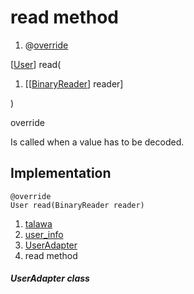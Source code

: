
<div>

# read method

</div>


<div>

1.  @[override](https://api.flutter.dev/flutter/dart-core/override-constant.html)

</div>

[[User](../../models_user_user_info/User-class.md)]
read(

1.  [[[BinaryReader](https://pub.dev/documentation/hive/2.2.3/hive/BinaryReader-class.md)]
    reader]

)


override




Is called when a value has to be decoded.



## Implementation

``` language-dart
@override
User read(BinaryReader reader) 
```







1.  [talawa](../../index.md)
2.  [user_info](../../models_user_user_info/)
3.  [UserAdapter](../../models_user_user_info/UserAdapter-class.md)
4.  read method

##### UserAdapter class







